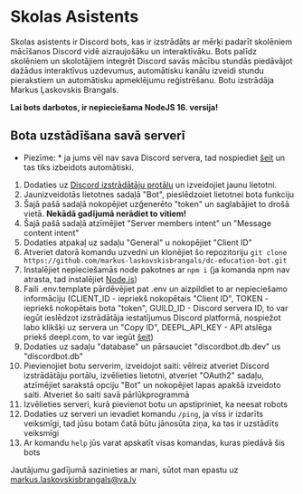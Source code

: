 # Skolas Asistents

Skolas asistents ir Discord bots, kas ir izstrādāts ar mērķi padarīt skolēniem mācīšanos Discord vidē aizraujošāku un interaktīvāku. Bots palīdz skolēniem un skolotājiem integrēt Discord savās mācību stundās piedāvājot dažādus interaktīvus uzdevumus, automātisku kanālu izveidi stundu pierakstiem un automātisku apmeklējumu reģistrēšanu. Botu izstrādāja Markus Ļaskovskis Brangals.

**Lai bots darbotos, ir nepieciešama NodeJS 16. versija!**

## Bota uzstādīšana savā serverī

* Piezīme: * ja jums vēl nav sava Discord servera, tad nospiediet [šeit](https://discord.new/UqmwrxqAyyGc) un tas tiks izbeidots automātiski.
 
1. Dodaties uz [Discord izstrādātāju protālu](https://discord.com/developers/applications) un izveidojiet jaunu lietotni.
2. Jaunizveidotās lietotnes sadaļā "Bot", pieslēdzoiet lietotnei bota funkciju
3. Šajā pašā sadaļā nokopējiet uzģenerēto "token" un saglabājiet to drošā vietā. **Nekādā gadījumā nerādiet to vitiem!**
4. Šajā pašā sadaļā atzīmējiet "Server members intent" un "Message content intent"
5. Dodaties atpakaļ uz sadaļu "General" u nokopējiet "Client ID"
6. Atveriet datorā komandu uzvedni un klonējiet šo repozitoriju `git clone https://github.com/markus-laskovskisbrangals/dc-education-bot.git`
7. Instalējiet nepieciešamās node pakotnes ar `npm i` (ja komanda npm nav atrasta, tad instalējiet [Node.js](https://nodejs.org/en/))
8. Faili .env.template pārdēvējiet pat .env un aizpildiet to ar nepieciešamo informāciju (CLIENT_ID - iepriekš nokopētais "Client ID", TOKEN - iepriekš nokopētais bota "token", GUILD_ID - Discord servera ID, to var iegūt ieslēdzot izstrādātāja iestatījumus Discord platformā, nospiežot labo klikšķi uz servera un "Copy ID", DEEPL_API_KEY - API atslēga priekš deepl.com, to var iegūt [šeit](https://www.deepl.com/pro-api?cta=header-pro-api))
9. Dodaties uz sadaļu "database" un pārsauciet "discordbot.db.dev" us "discordbot.db"
10. Pievienojiet botu serverim, izveidojot saiti: vēlreiz atveriet Discord izstrādātāju portālu, izvēlieties lietotni, atveriet "OAuth2" sadaļu, atzīmējiet sarakstā opciju "Bot" un nokopējiet lapas apakšā izveidoto saiti. Atveriet šo saiti savā pārlūkprogrammā
11. Izvēlieties serveri, kurā pievienot botu un apstipriniet, ka neesat robots
12. Dodaties uz serveri un ievadiet komandu `/ping`, ja viss ir izdarīts veiksmīgi, tad jūsu botam čatā būtu jānosūta ziņa, ka tas ir uzstādīts veiksmīgi
13. Ar komandu `help` jūs varat apskatīt visas komandas, kuras piedāvā šis bots

Jautājumu gadījumā sazinieties ar mani, sūtot man epastu uz markus.laskovskisbrangals@va.lv